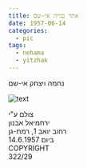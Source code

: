 ```yaml
---
title: אתר בנייה אי-שם
date: 1957-06-14
categories:
  - pic
tags:
  - nehama
  - yitzhak
---
```


נחמה ויצחק אי-שם

![text](/haskindocs/assets/images/1957-06-14-nehama-yitzhak.jpg)

צולם ע"י  
ירחמיאל אבנון  
רחוב יואב 1, רמת-גן  
ביום 14.6.1957  
COPYRIGHT  
322/29
